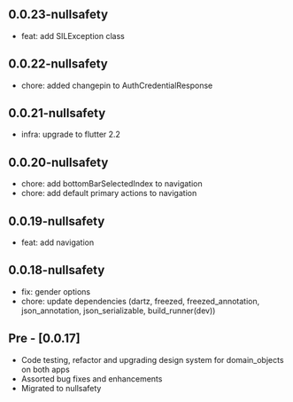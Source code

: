 ## 0.0.23-nullsafety

- feat: add SILException class
## 0.0.22-nullsafety

- chore: added changepin to AuthCredentialResponse

## 0.0.21-nullsafety

- infra: upgrade to flutter 2.2

## 0.0.20-nullsafety

- chore: add bottomBarSelectedIndex to navigation
- chore: add default primary actions to navigation

## 0.0.19-nullsafety

- feat: add navigation

## 0.0.18-nullsafety

- fix: gender options
- chore: update dependencies (dartz, freezed, freezed_annotation, json_annotation, json_serializable, build_runner(dev))

## Pre - [0.0.17]

- Code testing, refactor and upgrading design system for domain_objects on both apps
- Assorted bug fixes and enhancements
- Migrated to nullsafety
